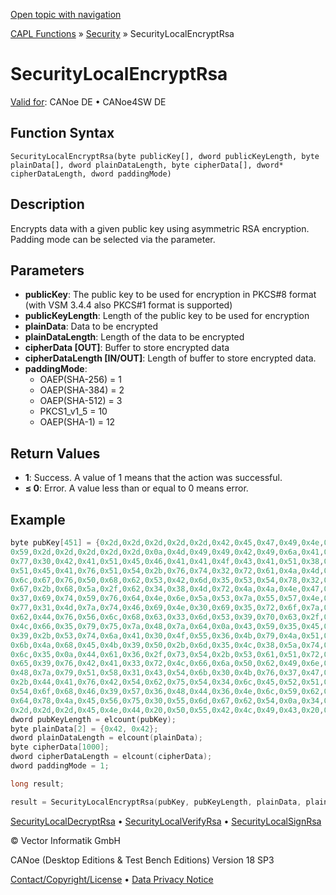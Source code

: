 [Open topic with navigation](../../../../../CANoeDEFamily.htm#Topics/CAPLFunctions/Security/Functions/CAPLfunctionSecurityLocalEncryptRsa.md)

[CAPL Functions](../../CAPLfunctions.md) » [Security](../CAPLFunctionsSecurityOverview.md) » SecurityLocalEncryptRsa

# SecurityLocalEncryptRsa

[Valid for](../../../Shared/FeatureAvailability.md): CANoe DE • CANoe4SW DE

## Function Syntax

```
SecurityLocalEncryptRsa(byte publicKey[], dword publicKeyLength, byte plainData[], dword plainDataLength, byte cipherData[], dword* cipherDataLength, dword paddingMode)
```

## Description

Encrypts data with a given public key using asymmetric RSA encryption. Padding mode can be selected via the parameter.

## Parameters

- **publicKey**: The public key to be used for encryption in PKCS#8 format (with VSM 3.4.4 also PKCS#1 format is supported)
- **publicKeyLength**: Length of the public key to be used for encryption
- **plainData**: Data to be encrypted
- **plainDataLength**: Length of the data to be encrypted
- **cipherData [OUT]**: Buffer to store encrypted data
- **cipherDataLength [IN/OUT]**: Length of buffer to store encrypted data.
- **paddingMode**: 
  - OAEP(SHA-256) = 1
  - OAEP(SHA-384) = 2
  - OAEP(SHA-512) = 3
  - PKCS1_v1_5 = 10
  - OAEP(SHA-1) = 12

## Return Values

- **1**: Success. A value of 1 means that the action was successful.
- **≤ 0**: Error. A value less than or equal to 0 means error.

## Example

```c
byte pubKey[451] = {0x2d,0x2d,0x2d,0x2d,0x2d,0x42,0x45,0x47,0x49,0x4e,0x20,0x50,0x55,0x42,0x4c,0x49,0x43,0x20,0x4b,0x45,
0x59,0x2d,0x2d,0x2d,0x2d,0x2d,0x0a,0x4d,0x49,0x49,0x42,0x49,0x6a,0x41,0x4e,0x42,0x67,0x6b,0x71,0x68,0x6b,0x69,0x47,0x39,
0x77,0x30,0x42,0x41,0x51,0x45,0x46,0x41,0x41,0x4f,0x43,0x41,0x51,0x38,0x41,0x4d,0x49,0x49,0x42,0x43,0x67,0x4b,0x43,0x41,
0x51,0x45,0x41,0x76,0x51,0x54,0x2b,0x76,0x74,0x32,0x72,0x61,0x4a,0x4d,0x63,0x2b,0x56,0x35,0x5a,0x39,0x59,0x48,0x41,0x0a,
0x6c,0x67,0x76,0x50,0x68,0x62,0x53,0x42,0x6d,0x35,0x53,0x54,0x78,0x32,0x41,0x31,0x6e,0x4a,0x33,0x4d,0x53,0x39,0x79,0x77,
0x67,0x2b,0x68,0x5a,0x2f,0x62,0x34,0x38,0x4d,0x72,0x4a,0x4a,0x4e,0x47,0x4a,0x65,0x69,0x4e,0x48,0x43,0x67,0x65,0x46,0x4e,
0x37,0x69,0x74,0x59,0x76,0x64,0x4e,0x6e,0x5a,0x53,0x7a,0x55,0x57,0x4e,0x54,0x75,0x0a,0x31,0x30,0x4a,0x78,0x4b,0x43,0x43,
0x77,0x31,0x4d,0x7a,0x74,0x46,0x69,0x4e,0x30,0x69,0x35,0x72,0x6f,0x7a,0x68,0x42,0x6e,0x56,0x66,0x2b,0x54,0x6d,0x73,0x58,
0x62,0x44,0x76,0x56,0x6c,0x68,0x63,0x33,0x6d,0x53,0x39,0x70,0x63,0x2f,0x63,0x36,0x67,0x63,0x69,0x6d,0x75,0x43,0x4e,0x4a,
0x4c,0x66,0x35,0x79,0x75,0x7a,0x48,0x7a,0x64,0x0a,0x43,0x59,0x35,0x45,0x45,0x6c,0x4d,0x75,0x6a,0x4b,0x69,0x62,0x43,0x36,
0x39,0x2b,0x53,0x74,0x6a,0x41,0x30,0x4f,0x55,0x36,0x4b,0x79,0x4a,0x51,0x6e,0x36,0x7a,0x61,0x66,0x6c,0x4d,0x53,0x66,0x4a,
0x6b,0x4a,0x68,0x45,0x4b,0x39,0x50,0x2b,0x6d,0x35,0x4c,0x38,0x5a,0x74,0x46,0x59,0x78,0x4c,0x57,0x59,0x71,0x49,0x79,0x4a,
0x6c,0x35,0x0a,0x44,0x61,0x36,0x2f,0x73,0x54,0x2b,0x53,0x61,0x51,0x72,0x4a,0x34,0x68,0x37,0x46,0x76,0x6c,0x70,0x57,0x48,
0x65,0x39,0x76,0x42,0x41,0x33,0x72,0x4c,0x66,0x6a,0x50,0x62,0x49,0x6e,0x51,0x73,0x2b,0x35,0x6d,0x75,0x56,0x65,0x6e,0x52,
0x48,0x7a,0x79,0x51,0x58,0x31,0x43,0x54,0x6b,0x30,0x4b,0x76,0x37,0x47,0x55,0x45,0x31,0x34,0x73,0x0a,0x56,0x7a,0x52,0x46,
0x2b,0x44,0x41,0x76,0x42,0x54,0x62,0x75,0x54,0x34,0x6c,0x45,0x52,0x51,0x79,0x34,0x35,0x39,0x79,0x62,0x76,0x4f,0x75,0x76,
0x54,0x6f,0x68,0x46,0x39,0x57,0x36,0x48,0x44,0x36,0x4e,0x6c,0x59,0x62,0x2f,0x78,0x47,0x41,0x75,0x31,0x73,0x76,0x56,0x62,
0x64,0x78,0x4a,0x45,0x56,0x75,0x30,0x55,0x6d,0x67,0x62,0x54,0x0a,0x34,0x77,0x49,0x44,0x41,0x51,0x41,0x42,0x0a,0x2d,0x2d,
0x2d,0x2d,0x2d,0x45,0x4e,0x44,0x20,0x50,0x55,0x42,0x4c,0x49,0x43,0x20,0x4b,0x45,0x59,0x2d,0x2d,0x2d,0x2d,0x2d,0x0a};
dword pubKeyLength = elcount(pubKey);
byte plainData[2] = {0x42, 0x42};
dword plainDataLength = elcount(plainData);
byte cipherData[1000];
dword cipherDataLength = elcount(cipherData);
dword paddingMode = 1;

long result;

result = SecurityLocalEncryptRsa(pubKey, pubKeyLength, plainData, plainDataLength, cipherData, cipherDataLength, paddingMode);
```

[SecurityLocalDecryptRsa](CAPLfunctionSecurityLocalDecryptRsa.md) • [SecurityLocalVerifyRsa](CAPLfunctionSecurityLocalVerifyRSA.md) • [SecurityLocalSignRsa](CAPLfunctionSecurityLocalSignRSA.md)

© Vector Informatik GmbH

CANoe (Desktop Editions & Test Bench Editions) Version 18 SP3

[Contact/Copyright/License](../../../Shared/ContactCopyrightLicense.md) • [Data Privacy Notice](https://www.vector.com/int/en/company/get-info/privacy-policy/)